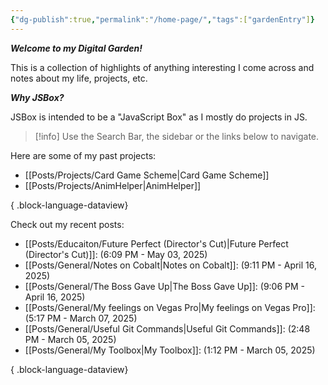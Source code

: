 ```yaml
---
{"dg-publish":true,"permalink":"/home-page/","tags":["gardenEntry"]}
---
```



**_Welcome to my Digital Garden!_**

This is a collection of highlights of anything interesting I come across and notes about my life, projects, etc.

**_Why JSBox?_**

JSBox is intended to be a "JavaScript Box" as I mostly do projects in JS.

> [!info]
> Use the Search Bar, the sidebar or the links below to navigate.

Here are some of my past projects:

- [[Posts/Projects/Card Game Scheme\|Card Game Scheme]]
- [[Posts/Projects/AnimHelper\|AnimHelper]]

{ .block-language-dataview}

Check out my recent posts:

- [[Posts/Educaiton/Future Perfect (Director's Cut)\|Future Perfect (Director's Cut)]]: (6:09 PM - May 03, 2025)
- [[Posts/General/Notes on Cobalt\|Notes on Cobalt]]: (9:11 PM - April 16, 2025)
- [[Posts/General/The Boss Gave Up\|The Boss Gave Up]]: (9:06 PM - April 16, 2025)
- [[Posts/General/My feelings on Vegas Pro\|My feelings on Vegas Pro]]: (5:17 PM - March 07, 2025)
- [[Posts/General/Useful Git Commands\|Useful Git Commands]]: (2:48 PM - March 05, 2025)
- [[Posts/General/My Toolbox\|My Toolbox]]: (1:12 PM - March 05, 2025)

{ .block-language-dataview}
